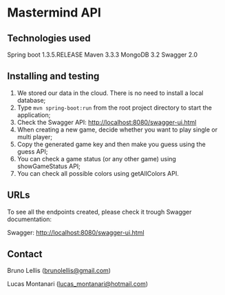 
# Mastermind API

## Technologies used
  Spring boot 1.3.5.RELEASE
  Maven 3.3.3
  MongoDB 3.2
  Swagger 2.0
  
## Installing and testing
1. We stored our data in the cloud. There is no need to install a local database;
2. Type `mvn spring-boot:run` from the root project directory to start the application;
3. Check the Swagger API: [http://localhost:8080/swagger-ui.html](http://localhost:8080/swagger-ui.html)
4. When creating a new game, decide whether you want to play single or multi player;
5. Copy the generated game key and then make you guess using the guess API;
6. You can check a game status (or any other game) using showGameStatus API;
7. You can check all possible colors using getAllColors API.

## URLs
To see all the endpoints created, please check it trough Swagger documentation:

Swagger: [http://localhost:8080/swagger-ui.html](http://localhost:8080/swagger-ui.html)

## Contact
Bruno Lellis (brunolellis@gmail.com)

Lucas Montanari (lucas_montanari@hotmail.com)
